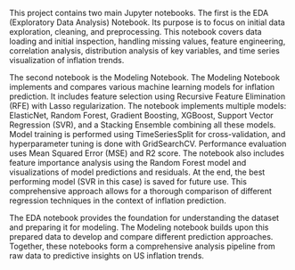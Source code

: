 This project contains two main Jupyter notebooks. The first is the EDA (Exploratory Data Analysis) Notebook. Its purpose is to focus on initial data exploration, cleaning, and preprocessing. This notebook covers data loading and initial inspection, handling missing values, feature engineering, correlation analysis, distribution analysis of key variables, and time series visualization of inflation trends.

The second notebook is the Modeling Notebook. The Modeling Notebook implements and compares various machine learning models for inflation prediction. It includes feature selection using Recursive Feature Elimination (RFE) with Lasso regularization. The notebook implements multiple models: ElasticNet, Random Forest, Gradient Boosting, XGBoost, Support Vector Regression (SVR), and a Stacking Ensemble combining all these models. Model training is performed using TimeSeriesSplit for cross-validation, and hyperparameter tuning is done with GridSearchCV. Performance evaluation uses Mean Squared Error (MSE) and R2 score. The notebook also includes feature importance analysis using the Random Forest model and visualizations of model predictions and residuals. At the end, the best performing model (SVR in this case) is saved for future use. This comprehensive approach allows for a thorough comparison of different regression techniques in the context of inflation prediction.

The EDA notebook provides the foundation for understanding the dataset and preparing it for modeling. The Modeling notebook builds upon this prepared data to develop and compare different prediction approaches. Together, these notebooks form a comprehensive analysis pipeline from raw data to predictive insights on US inflation trends.
